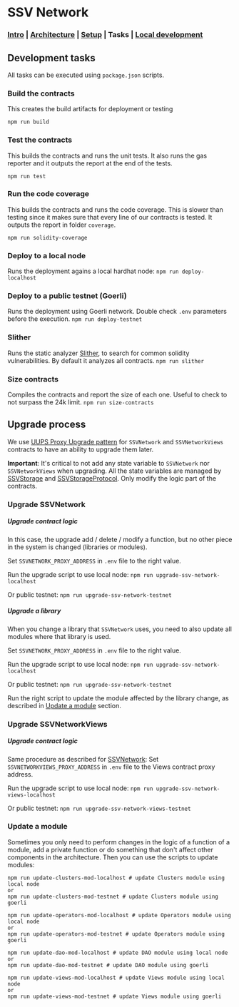 # SSV Network

### [Intro](../README.md) | [Architecture](architecture.md) | [Setup](setup.md) | Tasks | [Local development](local-dev.md)

## Development tasks
All tasks can be executed using `package.json` scripts.

 ### Build the contracts
This creates the build artifacts for deployment or testing

```npm run build```

### Test the contracts
This builds the contracts and runs the unit tests. It also runs the gas reporter and it outputs the report at the end of the tests.

```npm run test```

### Run the code coverage
This builds the contracts and runs the code coverage. This is slower than testing since it makes sure that every line of our contracts is tested. It outputs the report in folder `coverage`.

```npm run solidity-coverage```

### Deploy to a local node
Runs the deployment agains a local hardhat node:
```npm run deploy-localhost```

### Deploy to a public testnet (Goerli)
Runs the deployment using Goerli network. Double check `.env` parameters before the execution.
```npm run deploy-testnet```

### Slither
Runs the static analyzer [Slither](https://github.com/crytic/slither), to search for common solidity vulnerabilities. By default it analyzes all contracts.
```npm run slither```

### Size contracts
Compiles the contracts and report the size of each one. Useful to check to not surpass the 24k limit.
```npm run size-contracts```

## Upgrade process
We use [UUPS Proxy Upgrade pattern](https://docs.openzeppelin.com/contracts/4.x/api/proxy) for `SSVNetwork` and `SSVNetworkViews` contracts to have an ability to upgrade them later.

**Important**: It's critical to not add any state variable to `SSVNetwork` nor `SSVNetworkViews` when upgrading. All the state variables are managed by [SSVStorage](../contracts/libraries/SSVStorage.sol) and [SSVStorageProtocol](../contracts/libraries/SSVStorageProtocol.sol). Only modify the logic part of the contracts.

### Upgrade SSVNetwork
##### Upgrade contract logic
In this case, the upgrade add / delete / modify a function, but no other piece in the system is changed (libraries or modules).

Set `SSVNETWORK_PROXY_ADDRESS` in `.env` file to the right value.

Run the upgrade script to use local node:
```npm run upgrade-ssv-network-localhost```

Or public testnet:
```npm run upgrade-ssv-network-testnet```

##### Upgrade a library
When you change a library that `SSVNetwork` uses, you need to also update all modules where that library is used.

Set `SSVNETWORK_PROXY_ADDRESS` in `.env` file to the right value.

Run the upgrade script to use local node:
```npm run upgrade-ssv-network-localhost```

Or public testnet:
```npm run upgrade-ssv-network-testnet```

Run the right script to update the module affected by the library change, as described in [Update a module](#update-a-module) section.

### Upgrade SSVNetworkViews
##### Upgrade contract logic
Same procedure as described for [SSVNetwork](#upgrade-ssvnetworkviews):
Set `SSVNETWORKVIEWS_PROXY_ADDRESS` in `.env` file to the Views contract proxy address.

Run the upgrade script to use local node:
```npm run upgrade-ssv-network-views-localhost```

Or public testnet:
```npm run upgrade-ssv-network-views-testnet```

### Update a module
Sometimes you only need to perform changes in the logic of a function of a module, add a private function or do something that don't affect other components in the architecture. Then you can use the scripts to update modules:
```
npm run update-clusters-mod-localhost # update Clusters module using local node
or
npm run update-clusters-mod-testnet # update Clusters module using goerli
```
```
npm run update-operators-mod-localhost # update Operators module using local node
or
npm run update-operators-mod-testnet # update Operators module using goerli
```
```
npm run update-dao-mod-localhost # update DAO module using local node
or
npm run update-dao-mod-testnet # update DAO module using goerli
```
```
npm run update-views-mod-localhost # update Views module using local node
or
npm run update-views-mod-testnet # update Views module using goerli
```


